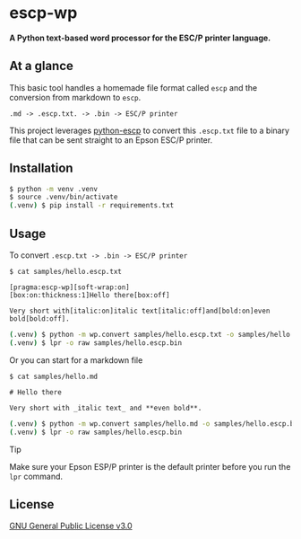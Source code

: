 # escp-wp

**A Python text-based word processor for the ESC/P printer language.**

## At a glance

This basic tool handles a homemade file format called `escp` and the conversion from markdown to `escp`.

`.md -> .escp.txt. -> .bin -> ESC/P printer`

This project leverages [python-escp](https://github.com/yackx/python-escp) to convert this `.escp.txt` file to a binary file that can be sent straight to an Epson ESC/P printer.

## Installation

```bash
$ python -m venv .venv
$ source .venv/bin/activate
(.venv) $ pip install -r requirements.txt
```

## Usage

To convert `.escp.txt -> .bin -> ESC/P printer`

```
$ cat samples/hello.escp.txt

[pragma:escp-wp][soft-wrap:on]
[box:on:thickness:1]Hello there[box:off]

Very short with[italic:on]italic text[italic:off]and[bold:on]even bold[bold:off].
```

```bash
(.venv) $ python -m wp.convert samples/hello.escp.txt -o samples/hello.escp.bin --pins 9
(.venv) $ lpr -o raw samples/hello.escp.bin
```

Or you can start for a markdown file

```
$ cat samples/hello.md

# Hello there

Very short with _italic text_ and **even bold**.
```

```bash
(.venv) $ python -m wp.convert samples/hello.md -o samples/hello.escp.bin --pins 9
(.venv) $ lpr -o raw samples/hello.escp.bin
```

> [!TIP]
> Make sure your Epson ESP/P printer is the default printer before you run the `lpr` command.

## License

[GNU General Public License v3.0](LICENSE)
